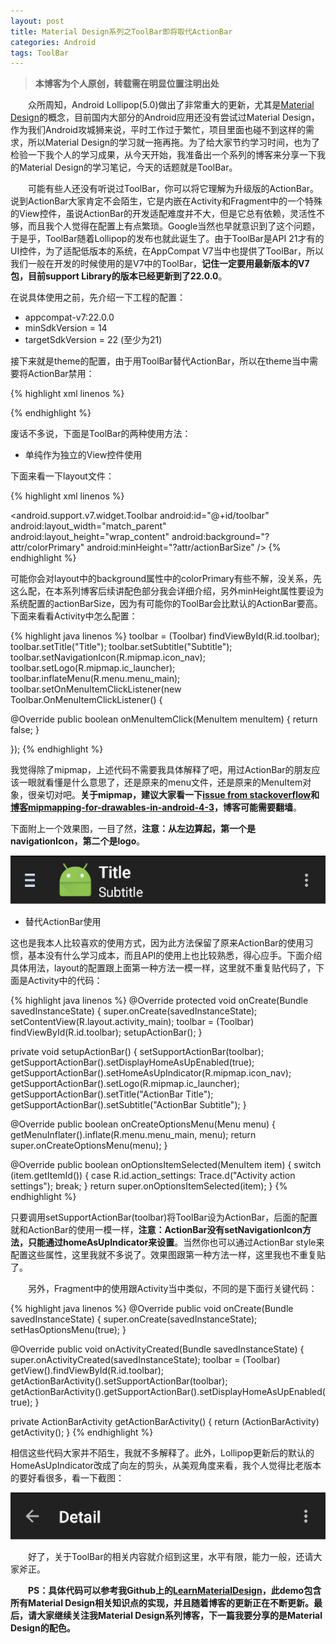 ```yaml
---
layout: post
title: Material Design系列之ToolBar即将取代ActionBar
categories: Android
tags: ToolBar
---
```


> **本博客为个人原创，转载需在明显位置注明出处**

&emsp;&emsp;众所周知，Android Lollipop(5.0)做出了非常重大的更新，尤其是[Material Design](https://developer.android.com/design/material/index.html)的概念，目前国内大部分的Android应用还没有尝试过Material Design，作为我们Android攻城狮来说，平时工作过于繁忙，项目里面也碰不到这样的需求，所以Material Design的学习就一拖再拖。为了给大家节约学习时间，也为了检验一下我个人的学习成果，从今天开始，我准备出一个系列的博客来分享一下我的Material Design的学习笔记，今天的话题就是ToolBar。

&emsp;&emsp;可能有些人还没有听说过ToolBar，你可以将它理解为升级版的ActionBar。说到ActionBar大家肯定不会陌生，它是内嵌在Activity和Fragment中的一个特殊的View控件，虽说ActionBar的开发适配难度并不大，但是它总有依赖，灵活性不够，而且我个人觉得在配置上有点繁琐。Google当然也早就意识到了这个问题，于是乎，ToolBar随着Lollipop的发布也就此诞生了。由于ToolBar是API 21才有的UI控件，为了适配低版本的系统，在AppCompat V7当中也提供了ToolBar，所以我们一般在开发的时候使用的是V7中的ToolBar，**记住一定要用最新版本的V7包，目前support Library的版本已经更新到了22.0.0**。

在说具体使用之前，先介绍一下工程的配置：

* appcompat-v7:22.0.0
* minSdkVersion = 14
* targetSdkVersion = 22 (至少为21)

接下来就是theme的配置，由于用ToolBar替代ActionBar，所以在theme当中需要将ActionBar禁用：

{% highlight xml linenos %}
<!-- Base application theme. -->
<style name="AppTheme.Base" parent="Theme.AppCompat">
  <!-- Customize your theme here. -->
  <item name="windowActionBar">false</item>
  <item name="android:windowNoTitle">true</item>
</style>

<style name="AppTheme" parent="AppTheme.Base">
</style>
{% endhighlight %}

废话不多说，下面是ToolBar的两种使用方法：

* 单纯作为独立的View控件使用

下面来看一下layout文件：

{% highlight xml linenos %}
<?xml version="1.0" encoding="utf-8"?>
<RelativeLayout
    xmlns:android="http://schemas.android.com/apk/res/android"
    android:layout_width="match_parent"
    android:layout_height="match_parent"
    android:background="@color/white">
    <android.support.v7.widget.Toolbar
      android:id="@+id/toolbar"
      android:layout_width="match_parent"
      android:layout_height="wrap_content"
      android:background="?attr/colorPrimary"
      android:minHeight="?attr/actionBarSize" />
</RelativeLayout>
{% endhighlight %}

可能你会对layout中的background属性中的colorPrimary有些不解，没关系，先这么配，在本系列博客后续讲配色部分我会详细介绍，另外minHeight属性要设为系统配置的actionBarSize，因为有可能你的ToolBar会比默认的ActionBar要高。下面来看看Activity中怎么配置：

{% highlight java linenos %}
toolbar = (Toolbar) findViewById(R.id.toolbar);
toolbar.setTitle("Title");
toolbar.setSubtitle("Subtitle");
toolbar.setNavigationIcon(R.mipmap.icon_nav);
toolbar.setLogo(R.mipmap.ic_launcher);
toolbar.inflateMenu(R.menu.menu_main);
toolbar.setOnMenuItemClickListener(new Toolbar.OnMenuItemClickListener() {

  @Override
  public boolean onMenuItemClick(MenuItem menuItem) {
    return false;
  }

});
{% endhighlight %}

我觉得除了mipmap，上述代码不需要我具体解释了吧，用过ActionBar的朋友应该一眼就看懂是什么意思了，还是原来的menu文件，还是原来的MenuItem对象，很亲切对吧。**关于mipmap，建议大家看一下[issue from stackoverflow](http://stackoverflow.com/questions/23935810/mipmap-drawables-for-icons)和[博客mipmapping-for-drawables-in-android-4-3](https://programmium.wordpress.com/2014/03/20/mipmapping-for-drawables-in-android-4-3/)，博客可能需要翻墙**。

下面附上一个效果图，一目了然，**注意：从左边算起，第一个是navigationIcon，第二个是logo**。

![md_toolbar_sample](/images/md_toolbar_sample.png)

* 替代ActionBar使用

这也是我本人比较喜欢的使用方式，因为此方法保留了原来ActionBar的使用习惯，基本没有什么学习成本，而且API的使用上也比较熟悉，得心应手。下面介绍具体用法，layout的配置跟上面第一种方法一模一样，这里就不重复贴代码了，下面是Activity中的代码：

{% highlight java linenos %}
@Override
protected void onCreate(Bundle savedInstanceState) {
  super.onCreate(savedInstanceState);
  setContentView(R.layout.activity_main);
  toolbar = (Toolbar) findViewById(R.id.toolbar);
  setupActionBar();
}

private void setupActionBar() {
  setSupportActionBar(toolbar);
  getSupportActionBar().setDisplayHomeAsUpEnabled(true);
  getSupportActionBar().setHomeAsUpIndicator(R.mipmap.icon_nav);
  getSupportActionBar().setLogo(R.mipmap.ic_launcher);
  getSupportActionBar().setTitle("ActionBar Title");
  getSupportActionBar().setSubtitle("ActionBar Subtitle");
}

@Override
public boolean onCreateOptionsMenu(Menu menu) {
  getMenuInflater().inflate(R.menu.menu_main, menu);
  return super.onCreateOptionsMenu(menu);
}

@Override
public boolean onOptionsItemSelected(MenuItem item) {
  switch (item.getItemId()) {
  case R.id.action_settings:
    Trace.d("Activity action settings");
    break;
  }
  return super.onOptionsItemSelected(item);
}
{% endhighlight %}

只要调用setSupportActionBar(toolbar)将ToolBar设为ActionBar，后面的配置就和ActionBar的使用一模一样，**注意：ActionBar没有setNavigationIcon方法，只能通过homeAsUpIndicator来设置**。当然你也可以通过ActionBar style来配置这些属性，这里我就不多说了。效果图跟第一种方法一样，这里我也不重复贴了。

&emsp;&emsp;另外，Fragment中的使用跟Activity当中类似，不同的是下面行关键代码：

{% highlight java linenos %}
@Override
public void onCreate(Bundle savedInstanceState) {
  super.onCreate(savedInstanceState);
  setHasOptionsMenu(true);
}

@Override
public void onActivityCreated(Bundle savedInstanceState) {
  super.onActivityCreated(savedInstanceState);
  toolbar = (Toolbar) getView().findViewById(R.id.toolbar);
  getActionBarActivity().setSupportActionBar(toolbar);
  getActionBarActivity().getSupportActionBar().setDisplayHomeAsUpEnabled(true);
}

private ActionBarActivity getActionBarActivity() {
  return (ActionBarActivity) getActivity();
}
{% endhighlight %}

相信这些代码大家并不陌生，我就不多解释了。此外，Lollipop更新后的默认的HomeAsUpIndicator改成了向左的剪头，从美观角度来看，我个人觉得比老版本的要好看很多，看一下截图：

![md_toolbar_homeasup](/images/md_toolbar_homeasup.png)

&emsp;&emsp;好了，关于ToolBar的相关内容就介绍到这里，水平有限，能力一般，还请大家斧正。

**&emsp;&emsp;PS：具体代码可以参考我Github上的[LearnMaterialDesign](https://github.com/willmo1987/LearnMaterialDesign)，此demo包含所有Material Design相关知识点的实现，并且随着博客的更新正在不断更新。最后，请大家继续关注我Material Design系列博客，下一篇我要分享的是Material Design的配色。**





